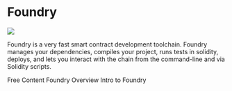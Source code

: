 # Foundry

![](https://book.getfoundry.sh/images/foundry-banner.png)

Foundry is a very fast smart contract development toolchain. Foundry manages your dependencies, compiles your project, runs tests in solidity, deploys, and lets you interact with the chain from the command-line and via Solidity scripts.

<ResourceGroupTitle>Free Content</ResourceGroupTitle>
<BadgeLink colorScheme='yellow' badgeText='Read' href='https://book.getfoundry.sh/'>Foundry Overview</BadgeLink>
<BadgeLink badgeText='Watch' href='https://youtu.be/fNMfMxGxeag'>Intro to Foundry</BadgeLink>

